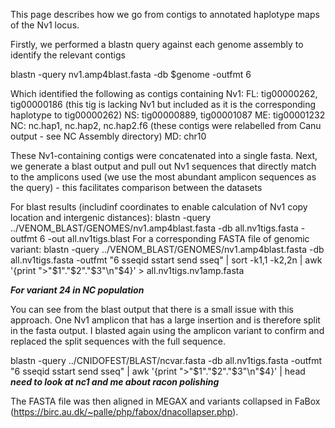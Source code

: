 This page describes how we go from contigs to annotated haplotype maps of the Nv1 locus.

Firstly, we performed a blastn query against each genome assembly to identify the relevant contigs

blastn -query nv1.amp4blast.fasta -db $genome -outfmt 6

Which identified the following as contigs containing Nv1:
FL: tig00000262, tig00000186 (this tig is lacking Nv1 but included as it is the corresponding haplotype to tig00000262)
NS: tig00000889, tig00001087
ME: tig00001232
NC: nc.hap1, nc.hap2, nc.hap2.f6 (these contigs were relabelled from Canu output - see NC Assembly directory)
MD: chr10

These Nv1-containing contigs were concatenated into a single fasta. Next, we generate a blast output and pull out Nv1 sequences that directly match to the amplicons used (we use the most abundant amplicon sequences as the query) - this facilitates comparison between the datasets

For blast results (includinf coordinates to enable calculation of Nv1 copy location and intergenic distances):
blastn -query ../VENOM_BLAST/GENOMES/nv1.amp4blast.fasta -db all.nv1tigs.fasta -outfmt 6 -out all.nv1tigs.blast
For a corresponding FASTA file of genomic variant:
blastn -query ../VENOM_BLAST/GENOMES/nv1.amp4blast.fasta -db all.nv1tigs.fasta -outfmt "6 sseqid sstart send sseq" | sort -k1,1 -k2,2n |  awk '{print ">"$1"."$2"."$3"\n"$4}' > all.nv1tigs.nv1amp.fasta

***For variant 24 in NC population***

You can see from the blast output that there is a small issue with this approach. One Nv1 amplicon that has a large insertion and is therefore split in the fasta output. I blasted again using the amplicon variant to confirm and replaced the split sequences with the full sequence.

blastn -query ../CNIDOFEST/BLAST/ncvar.fasta -db all.nv1tigs.fasta -outfmt "6 sseqid sstart send sseq" |  awk '{print ">"$1"."$2"."$3"\n"$4}' | head
***need to look at nc1 and me about racon polishing***

The FASTA file was then aligned in MEGAX and variants collapsed in FaBox (https://birc.au.dk/~palle/php/fabox/dnacollapser.php). 

